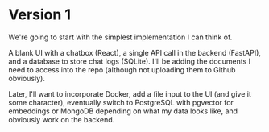 # Version 1

We're going to start with the simplest implementation I can think of.

A blank UI with a chatbox (React), a single API call in the backend (FastAPI), and a database to store chat logs (SQLite). I'll be adding the documents I need to access into the repo (although not uploading them to Github obviously).

Later, I'll want to incorporate Docker, add a file input to the UI (and give it some character), eventually switch to PostgreSQL with pgvector for embeddings or MongoDB depending on what my data looks like, and obviously work on the backend.